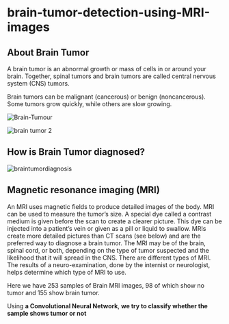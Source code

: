 # brain-tumor-detection-using-MRI-images

## About Brain Tumor 

A brain tumor is an abnormal growth or mass of cells in or around your brain. Together, spinal tumors and brain tumors are called central nervous system (CNS) tumors.

Brain tumors can be malignant (cancerous) or benign (noncancerous). Some tumors grow quickly, while others are slow growing.

![Brain-Tumour](https://user-images.githubusercontent.com/92712417/210132488-a911a046-5754-46f3-a67f-299903453ac4.jpg)

![brain tumor 2](https://user-images.githubusercontent.com/92712417/210132489-d3a9278c-cd28-4e89-aa93-50fc8a134b98.jpg)


## How is Brain Tumor diagnosed?

![braintumordiagnosis](https://user-images.githubusercontent.com/92712417/210132583-2974bcd9-498e-4029-a02c-a34dd5fc39da.jpg)

## Magnetic resonance imaging (MRI)

An MRI uses magnetic fields to produce detailed images of the body. MRI can be used to measure the tumor’s size. 
A special dye called a contrast medium is given before the scan to create a clearer picture. This dye can be injected into a patient’s vein or given as a pill or liquid to swallow. 
MRIs create more detailed pictures than CT scans (see below) and are the preferred way to diagnose a brain tumor. 
The MRI may be of the brain, spinal cord, or both, depending on the type of tumor suspected and the likelihood that it will spread in the CNS. There are different types of MRI. 
The results of a neuro-examination, done by the internist or neurologist, helps determine which type of MRI to use.


Here we have 253 samples of Brain MRI images, 98 of which show no tumor and 155 show brain tumor.

Using **a Convolutional Neural Network**, **we try to classify whether the sample shows tumor or not**
